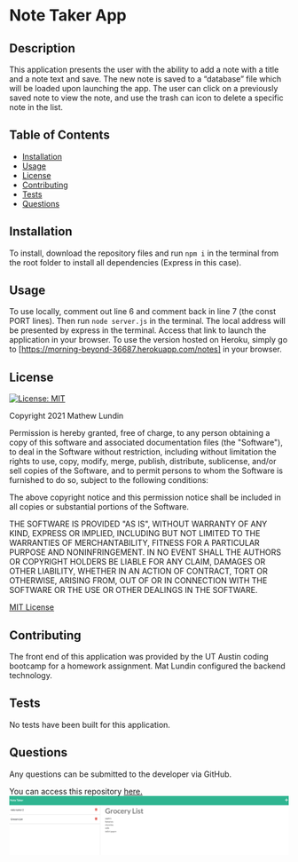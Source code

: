 # Note Taker App

## Description
  This application presents the user with the ability to add a note with a title and a note text and save. The new note is saved to a “database” file which will be loaded upon launching the app. The user can click on a previously saved note to view the note, and use the trash can icon to delete a specific note in the list.

## Table of Contents
- [Installation](#installation)
- [Usage](#usage)
- [License](#license)
- [Contributing](#contributing)
- [Tests](#tests)
- [Questions](#questions)

## Installation
To install, download the repository files and run ```npm i``` in the terminal from the root folder to install all dependencies (Express in this case).

## Usage
To use locally, comment out line 6 and comment back in line 7 (the const PORT lines). Then run ```node server.js``` in the terminal. The local address will be presented by express in the terminal. Access that link to launch the application in your browser. To use the version hosted on Heroku, simply go to [https://morning-beyond-36687.herokuapp.com/notes] in your browser.


## License
  [![License: MIT](https://img.shields.io/badge/License-MIT-yellow.svg)](https://opensource.org/licenses/MIT)

Copyright 2021 Mathew Lundin

Permission is hereby granted, free of charge, to any person obtaining a copy of this software and associated documentation files (the "Software"), to deal in the Software without restriction, including without limitation the rights to use, copy, modify, merge, publish, distribute, sublicense, and/or sell copies of the Software, and to permit persons to whom the Software is furnished to do so, subject to the following conditions:

The above copyright notice and this permission notice shall be included in all copies or substantial portions of the Software.

THE SOFTWARE IS PROVIDED "AS IS", WITHOUT WARRANTY OF ANY KIND, EXPRESS OR IMPLIED, INCLUDING BUT NOT LIMITED TO THE WARRANTIES OF MERCHANTABILITY, FITNESS FOR A PARTICULAR PURPOSE AND NONINFRINGEMENT. IN NO EVENT SHALL THE AUTHORS OR COPYRIGHT HOLDERS BE LIABLE FOR ANY CLAIM, DAMAGES OR OTHER LIABILITY, WHETHER IN AN ACTION OF CONTRACT, TORT OR OTHERWISE, ARISING FROM, OUT OF OR IN CONNECTION WITH THE SOFTWARE OR THE USE OR OTHER DEALINGS IN THE SOFTWARE.

  [MIT License](https://opensource.org/licenses/MIT)
    

## Contributing
The front end of this application was provided by the UT Austin coding bootcamp for a homework assignment. Mat Lundin configured the backend technology.

## Tests
No tests have been built for this application.

## Questions
Any questions can be submitted to the developer via GitHub.



You can access this repository [here.](https://github.com/mat-lundin/Homework-11-Note-Taker)
![screenshot](./images/noteTakerScreenshot.png)
